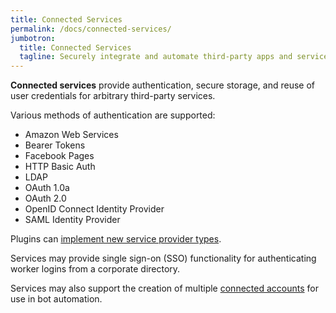 ```yaml
---
title: Connected Services
permalink: /docs/connected-services/
jumbotron:
  title: Connected Services
  tagline: Securely integrate and automate third-party apps and services
---
```


**Connected services** provide authentication, secure storage, and reuse of user credentials for arbitrary third-party services.

Various methods of authentication are supported:

* Amazon Web Services
* Bearer Tokens
* Facebook Pages
* HTTP Basic Auth
* LDAP
* OAuth 1.0a
* OAuth 2.0
* OpenID Connect Identity Provider
* SAML Identity Provider

Plugins can [implement new service provider types](/docs/plugins/extensions/points/cerb.connected_service.provider/).

Services may provide single sign-on (SSO) functionality for authenticating worker logins from a corporate directory.

Services may also support the creation of multiple [connected accounts](/docs/connected-accounts/) for use in bot automation.

